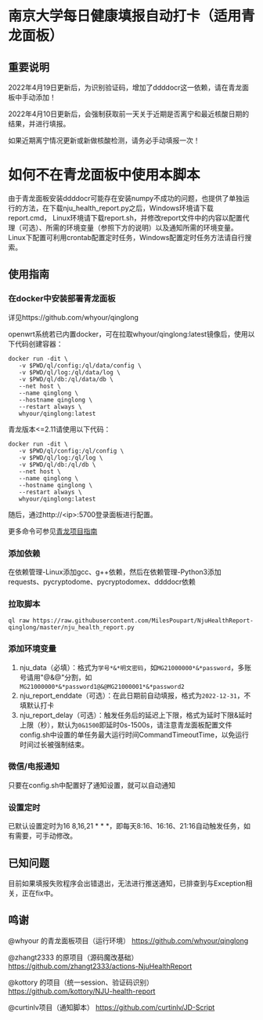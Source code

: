 # 南京大学每日健康填报自动打卡（适用青龙面板）

## 重要说明
2022年4月19日更新后，为识别验证码，增加了ddddocr这一依赖，请在青龙面板中手动添加！

2022年4月10日更新后，会强制获取前一天关于近期是否离宁和最近核酸日期的结果，并进行填报。

如果近期离宁情况更新或新做核酸检测，请务必手动填报一次！

# 如何不在青龙面板中使用本脚本
由于青龙面板安装ddddocr可能存在安装numpy不成功的问题，也提供了单独运行的方法，在下载nju_health_report.py之后，Windows环境请下载report.cmd，
Linux环境请下载report.sh，并修改report文件中的内容以配置代理（可选）、所需的环境变量（参照下方的说明）以及通知所需的环境变量。
Linux下配置可利用crontab配置定时任务，Windows配置定时任务方法请自行搜索。


## 使用指南
### 在docker中安装部署青龙面板
详见https://github.com/whyour/qinglong

openwrt系统若已内置docker，可在拉取whyour/qinglong:latest镜像后，使用以下代码创建容器：
```
docker run -dit \
   -v $PWD/ql/config:/ql/data/config \
   -v $PWD/ql/log:/ql/data/log \
   -v $PWD/ql/db:/ql/data/db \
   --net host \
   --name qinglong \
   --hostname qinglong \
   --restart always \
   whyour/qinglong:latest
```
青龙版本<=2.11请使用以下代码：
```
docker run -dit \
   -v $PWD/ql/config:/ql/config \
   -v $PWD/ql/log:/ql/log \
   -v $PWD/ql/db:/ql/db \
   --net host \
   --name qinglong \
   --hostname qinglong \
   --restart always \
   whyour/qinglong:latest
```

随后，通过http://\<ip\>:5700登录面板进行配置。

更多命令可参见[青龙项目指南](https://t.me/jiao_long/31)

### 添加依赖
在依赖管理-Linux添加gcc、g++依赖，然后在依赖管理-Python3添加requests、pycryptodome、pycryptodomex、ddddocr依赖

### 拉取脚本
```
ql raw https://raw.githubusercontent.com/MilesPoupart/NjuHealthReport-qinglong/master/nju_health_report.py
```

### 添加环境变量
1. nju_data（必填）：格式为`学号*&*明文密码`，如`MG21000000*&*password`，多账号请用"@&@"分割，如`MG21000000*&*password1@&@MG21000001*&*password2`
2. nju_report_enddate（可选）：在此日期前自动填报，格式为`2022-12-31`，不填默认打卡
3. nju_report_delay（可选）：触发任务后的延迟上下限，格式为延时下限&延时上限（秒），默认为`0&1500`即延时0s-1500s，请注意青龙面板配置文件config.sh中设置的单任务最大运行时间CommandTimeoutTime，以免运行时间过长被强制结束。

### 微信/电报通知
只要在config.sh中配置好了通知设置，就可以自动通知

### 设置定时
已默认设置定时为16 8,16,21 * * *，即每天8:16、16:16、21:16自动触发任务，如有需要，可手动修改。

## 已知问题
目前如果填报失败程序会出错退出，无法进行推送通知，已排查到与Exception相关，正在fix中。

## 鸣谢
@whyour 的青龙面板项目（运行环境） https://github.com/whyour/qinglong

@zhangt2333 的原项目（源码魔改基础） https://github.com/zhangt2333/actions-NjuHealthReport

@kottory 的项目（统一session、验证码识别） https://github.com/kottory/NJU-health-report

@curtinlv项目（通知脚本） https://github.com/curtinlv/JD-Script